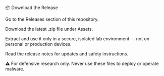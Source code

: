 📦 Download the Release

Go to the Releases
 section of this repository.

Download the latest .zip file under Assets.

Extract and use it only in a secure, isolated lab environment — not on personal or production devices.

Read the release notes for updates and safety instructions.

⚠️ For defensive research only. Never use these files to deploy or operate malware.
